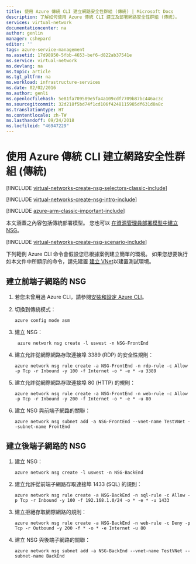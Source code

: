 ```yaml
---
title: 使用 Azure 傳統 CLI 建立網路安全性群組 (傳統) | Microsoft Docs
description: 了解如何使用 Azure 傳統 CLI 建立及部署網路安全性群組 (傳統)。
services: virtual-network
documentationcenter: na
author: genlin
manager: cshepard
editor: ''
tags: azure-service-management
ms.assetid: 17d98950-5fbb-4653-bef6-d822ab37541e
ms.service: virtual-network
ms.devlang: na
ms.topic: article
ms.tgt_pltfrm: na
ms.workload: infrastructure-services
ms.date: 02/02/2016
ms.author: genli
ms.openlocfilehash: 5e81fa709589e5fa4a109cdf7709b87bc446ac3c
ms.sourcegitcommit: 32d218f5bd74f1cd106f4248115985df631d0a8c
ms.translationtype: HT
ms.contentlocale: zh-TW
ms.lasthandoff: 09/24/2018
ms.locfileid: "46947229"
---
```

# <a name="create-a-network-security-group-classic-using-the-azure-classic-cli"></a>使用 Azure 傳統 CLI 建立網路安全性群組 (傳統)
[!INCLUDE [virtual-networks-create-nsg-selectors-classic-include](../../includes/virtual-networks-create-nsg-selectors-classic-include.md)]

[!INCLUDE [virtual-networks-create-nsg-intro-include](../../includes/virtual-networks-create-nsg-intro-include.md)]

[!INCLUDE [azure-arm-classic-important-include](../../includes/azure-arm-classic-important-include.md)]

本文涵蓋之內容包括傳統部署模型。 您也可以 [在資源管理員部署模型中建立 NSG](tutorial-filter-network-traffic-cli.md)。

[!INCLUDE [virtual-networks-create-nsg-scenario-include](../../includes/virtual-networks-create-nsg-scenario-include.md)]

下列範例 Azure CLI 命令會假設您已根據案例建立簡單的環境。 如果您想要執行如本文件中所顯示的命令，請先建置 [建立 VNet](virtual-networks-create-vnet-classic-cli.md)以建置測試環境。

## <a name="create-an-nsg-for-the-front-end-subnet"></a>建立前端子網路的 NSG

1. 若您未曾用過 Azure CLI，請參閱[安裝和設定 Azure CLI](/cli/azure/install-cli-version-1.0)。
2. 切換到傳統模式：

    ```azurecli
    azure config mode asm
    ```   

3. 建立 NSG：
   
    ```azurecli   
     azure network nsg create -l uswest -n NSG-FrontEnd
    ```
   
4. 建立允許從網際網路存取連接埠 3389 (RDP) 的安全性規則：
   
    ```azurecli
    azure network nsg rule create -a NSG-FrontEnd -n rdp-rule -c Allow -p Tcp -r Inbound -y 100 -f Internet -o * -e * -u 3389
   ```

5. 建立允許從網際網路存取連接埠 80 (HTTP) 的規則：
   
    ```azurecli
    azure network nsg rule create -a NSG-FrontEnd -n web-rule -c Allow -p Tcp -r Inbound -y 200 -f Internet -o * -e * -u 80
    ```   

6. 建立 NSG 與前端子網路的關聯：
   
    ```azurecli
    azure network nsg subnet add -a NSG-FrontEnd --vnet-name TestVNet --subnet-name FrontEnd
   ```

## <a name="create-the-nsg-for-the-back-end-subnet"></a>建立後端子網路的 NSG

1. 建立 NSG：
   
    ```azurecli
    azure network nsg create -l uswest -n NSG-BackEnd
   ```

2. 建立允許從前端子網路存取連接埠 1433 (SQL) 的規則：
   
    ```azurecli
    azure network nsg rule create -a NSG-BackEnd -n sql-rule -c Allow -p Tcp -r Inbound -y 100 -f 192.168.1.0/24 -o * -e * -u 1433
   ```

3. 建立拒絕存取網際網路的規則：
   
    ```azurecli
    azure network nsg rule create -a NSG-BackEnd -n web-rule -c Deny -p Tcp -r Outbound -y 200 -f * -o * -e Internet -u 80
   ```

4. 建立 NSG 與後端子網路的關聯：
   
    ```azurecli
    azure network nsg subnet add -a NSG-BackEnd --vnet-name TestVNet --subnet-name BackEnd
    ```